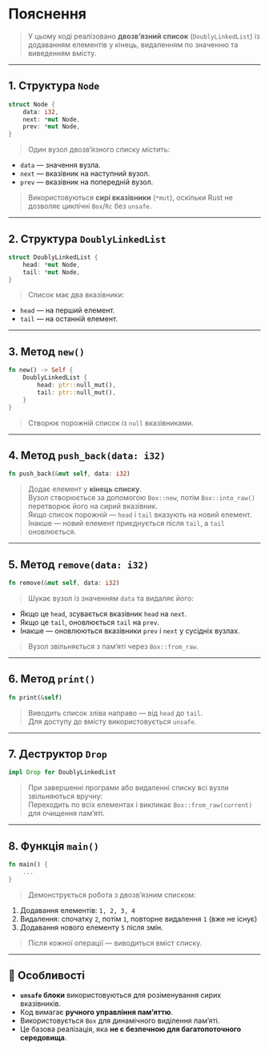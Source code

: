 # Пояснення  
> У цьому коді реалізовано **двозв’язний список** (`DoublyLinkedList`) із додаванням елементів у кінець, видаленням по значенню та виведенням вмісту.

---

## 1. Структура `Node`

```rust
struct Node {
    data: i32,
    next: *mut Node,
    prev: *mut Node,
}
```

> Один вузол двозв’язного списку містить:
- `data` — значення вузла.
- `next` — вказівник на наступний вузол.
- `prev` — вказівник на попередній вузол.  
> Використовуються **сирі вказівники** (`*mut`), оскільки Rust не дозволяє циклічні `Box`/`Rc` без `unsafe`.

---

## 2. Структура `DoublyLinkedList`

```rust
struct DoublyLinkedList {
    head: *mut Node,
    tail: *mut Node,
}
```

> Список має два вказівники:
- `head` — на перший елемент.
- `tail` — на останній елемент.

---

## 3. Метод `new()`

```rust
fn new() -> Self {
    DoublyLinkedList {
        head: ptr::null_mut(),
        tail: ptr::null_mut(),
    }
}
```

> Створює порожній список із `null` вказівниками.

---

## 4. Метод `push_back(data: i32)`

```rust
fn push_back(&mut self, data: i32)
```

> Додає елемент у **кінець списку**.  
> Вузол створюється за допомогою `Box::new`, потім `Box::into_raw()` перетворює його на сирий вказівник.  
> Якщо список порожній — `head` і `tail` вказують на новий елемент.  
> Інакше — новий елемент приєднується після `tail`, а `tail` оновлюється.

---

## 5. Метод `remove(data: i32)`

```rust
fn remove(&mut self, data: i32)
```

> Шукає вузол із значенням `data` та видаляє його:
- Якщо це `head`, зсувається вказівник `head` на `next`.
- Якщо це `tail`, оновлюється `tail` на `prev`.
- Інакше — оновлюються вказівники `prev` і `next` у сусідніх вузлах.  
> Вузол звільняється з пам’яті через `Box::from_raw`.

---

## 6. Метод `print()`

```rust
fn print(&self)
```

> Виводить список зліва направо — від `head` до `tail`.  
> Для доступу до вмісту використовується `unsafe`.

---

## 7. Деструктор `Drop`

```rust
impl Drop for DoublyLinkedList
```

> При завершенні програми або видаленні списку всі вузли звільняються вручну:  
> Переходить по всіх елементах і викликає `Box::from_raw(current)` для очищення пам’яті.

---

## 8. Функція `main()`

```rust
fn main() {
    ...
}
```

> Демонструється робота з двозв’язним списком:
1. Додавання елементів: `1, 2, 3, 4`
2. Видалення: спочатку `2`, потім `1`, повторне видалення `1` (вже не існує)
3. Додавання нового елементу `5` після змін.  
> Після кожної операції — виводиться вміст списку.

---

## 🔧 Особливості

- **`unsafe` блоки** використовуються для розіменування сирих вказівників.
- Код вимагає **ручного управління пам’яттю**.
- Використовується `Box` для динамічного виділення пам’яті.
- Це базова реалізація, яка **не є безпечною для багатопоточного середовища**.
